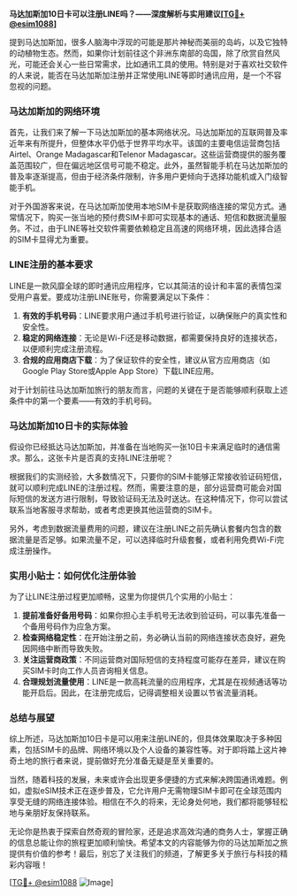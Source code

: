 **马达加斯加10日卡可以注册LINE吗？——深度解析与实用建议[[TG💪+ @esim1088](https://t.me/s/esim1088)]**

提到马达加斯加，很多人脑海中浮现的可能是那片神秘而美丽的岛屿，以及它独特的动植物生态。然而，如果你计划前往这个非洲东南部的岛国，除了欣赏自然风光，可能还会关心一些日常需求，比如通讯工具的使用。特别是对于喜欢社交软件的人来说，能否在马达加斯加注册并正常使用LINE等即时通讯应用，是一个不容忽视的问题。

### 马达加斯加的网络环境

首先，让我们来了解一下马达加斯加的基本网络状况。马达加斯加的互联网普及率近年来有所提升，但整体水平仍低于世界平均水平。该国的主要电信运营商包括Airtel、Orange Madagascar和Telenor Madagascar。这些运营商提供的服务覆盖范围较广，但在偏远地区信号可能不稳定。此外，虽然智能手机在马达加斯加的普及率逐渐提高，但由于经济条件限制，许多用户更倾向于选择功能机或入门级智能手机。

对于外国游客来说，在马达加斯加使用本地SIM卡是获取网络连接的常见方式。通常情况下，购买一张当地的预付费SIM卡即可实现基本的通话、短信和数据流量服务。不过，由于LINE等社交软件需要依赖稳定且高速的网络环境，因此选择合适的SIM卡显得尤为重要。

### LINE注册的基本要求

LINE是一款风靡全球的即时通讯应用程序，它以其简洁的设计和丰富的表情包深受用户喜爱。要成功注册LINE账号，你需要满足以下条件：

1. **有效的手机号码**：LINE要求用户通过手机号进行验证，以确保账户的真实性和安全性。
2. **稳定的网络连接**：无论是Wi-Fi还是移动数据，都需要保持良好的连接状态，以便顺利完成注册流程。
3. **合规的应用商店下载**：为了保证软件的安全性，建议从官方应用商店（如Google Play Store或Apple App Store）下载LINE应用。

对于计划前往马达加斯加旅行的朋友而言，问题的关键在于是否能够顺利获取上述条件中的第一个要素——有效的手机号码。

### 马达加斯加10日卡的实际体验

假设你已经抵达马达加斯加，并准备在当地购买一张10日卡来满足临时的通信需求。那么，这张卡片是否真的支持LINE注册呢？

根据我们的实测经验，大多数情况下，只要你的SIM卡能够正常接收验证码短信，就可以顺利完成LINE的注册过程。然而，需要注意的是，部分运营商可能会对国际短信的发送方进行限制，导致验证码无法及时送达。在这种情况下，你可以尝试联系当地客服寻求帮助，或者考虑更换其他运营商的SIM卡。

另外，考虑到数据流量费用的问题，建议在注册LINE之前先确认套餐内包含的数据流量是否足够。如果流量不足，可以选择临时升级套餐，或者利用免费Wi-Fi完成注册操作。

### 实用小贴士：如何优化注册体验

为了让LINE注册过程更加顺畅，这里为你提供几个实用的小贴士：

1. **提前准备好备用号码**：如果你担心主手机号无法收到验证码，可以事先准备一个备用号码作为应急方案。
2. **检查网络稳定性**：在开始注册之前，务必确认当前的网络连接状态良好，避免因网络中断而导致失败。
3. **关注运营商政策**：不同运营商对国际短信的支持程度可能存在差异，建议在购买SIM卡时向工作人员咨询相关信息。
4. **合理规划流量使用**：LINE是一款高耗流量的应用程序，尤其是在视频通话等功能开启后。因此，在注册完成后，记得调整相关设置以节省流量消耗。

### 总结与展望

综上所述，马达加斯加10日卡是可以用来注册LINE的，但具体效果取决于多种因素，包括SIM卡的品牌、网络环境以及个人设备的兼容性等。对于即将踏上这片神奇土地的旅行者来说，提前做好充分准备无疑是至关重要的。

当然，随着科技的发展，未来或许会出现更多便捷的方式来解决跨国通讯难题。例如，虚拟eSIM技术正在逐步普及，它允许用户无需物理SIM卡即可在全球范围内享受无缝的网络连接体验。相信在不久的将来，无论身处何地，我们都将能够轻松地与亲朋好友保持联系。

无论你是热衷于探索自然奇观的冒险家，还是追求高效沟通的商务人士，掌握正确的信息总能让你的旅程更加顺利愉快。希望本文的内容能够为你的马达加斯加之旅提供有价值的参考！最后，别忘了关注我们的频道，了解更多关于旅行与科技的精彩内容哦！

[[TG💪+ @esim1088](https://t.me/s/esim1088) ![Image](https://i.postimg.cc/4NQfJmqS/Snipaste-2025-05-13-00-14-12.png)]